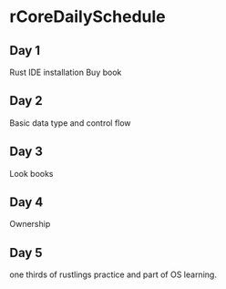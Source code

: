 # rCoreDailySchedule
## Day 1
Rust IDE installation
Buy book
## Day 2
Basic data type and control flow
## Day 3
Look books
## Day 4
Ownership
## Day 5
one thirds of rustlings practice and part of OS learning.